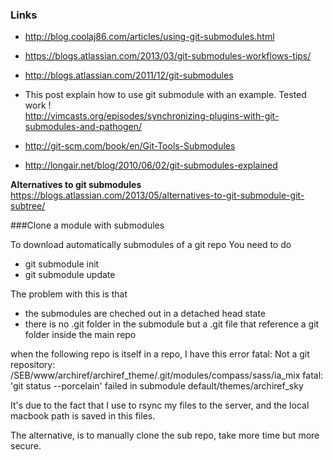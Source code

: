 ### Links

* http://blog.coolaj86.com/articles/using-git-submodules.html   
* https://blogs.atlassian.com/2013/03/git-submodules-workflows-tips/   
* http://blogs.atlassian.com/2011/12/git-submodules

* This post explain how to use git submodule with an example. Tested work !   
http://vimcasts.org/episodes/synchronizing-plugins-with-git-submodules-and-pathogen/
* http://git-scm.com/book/en/Git-Tools-Submodules
* http://longair.net/blog/2010/06/02/git-submodules-explained   

**Alternatives to git submodules**    
https://blogs.atlassian.com/2013/05/alternatives-to-git-submodule-git-subtree/

###Clone a module with submodules

To download automatically submodules of a git repo 
You need to do 
* git submodule init 
* git submodule update 

The problem with this is that 
* the submodules are cheched out in a detached head state 
* there is no .git folder in the submodule but a .git file that reference a git folder inside the main repo 

when the following repo is itself in a repo, I have this error 
fatal: Not a git repository: /SEB/www/archiref/archiref_theme/.git/modules/compass/sass/ia_mix
fatal: 'git status --porcelain' failed in submodule default/themes/archiref_sky

It's due to the fact that I use to rsync my files to the server, and the local macbook path is saved in this files. 

The alternative, is to manually clone the sub repo, take more time but more secure. 